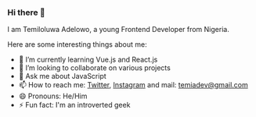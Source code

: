 ### Hi there 👋

I am Temiloluwa Adelowo, a young Frontend Developer from Nigeria.

Here are some interesting things about me:

- 🌱 I’m currently learning Vue.js and React.js
- 👯 I’m looking to collaborate on various projects
- 💬 Ask me about JavaScript
- 📫 How to reach me: [Twitter](https://twitter.com/adetemi03), [Instagram](https://instagram.com/adetemi03) and mail: [temiadev@gmail.com](mailto:temiadev@gmail.com)
- 😄 Pronouns: He/Him
- ⚡ Fun fact: I'm an introverted geek
<!-- - 🤔 I’m looking for help with ...-->
